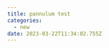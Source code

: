 ```yaml
---
title: pannulum test
categories:
  - new
date: 2023-03-22T11:34:02.755Z
---
```

<head><meta charset="utf-8">

<meta name="viewport" content="width=device-width, initial-scale=1.0"><title>Imgur-hosted Image</title><link rel="stylesheet" href="https://cdn.jsdelivr.net/npm/pannellum@2.5.6/build/pannellum.css"/>

<script type="text/javascript" src="https://cdn.jsdelivr.net/npm/pannellum@2.5.6/build/pannellum.js"></script><style>

\#panorama {

width: 600px;

height: 400px;

}

</style>

</head>

<body>

<div id="panorama"></div>

<script>

pannellum.viewer('panorama', {

    "type": "equirectangular",

    "panorama": "https://imgur.com/fTHreAV"

});

</script></body>